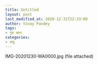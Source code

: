 ```yaml
---
title: Untitled
layout: post
last_modified_at: 2020-12-31T22:33:00
author: Vinay Pandey
tags:
- गुरु ज्ञान
categories:
- लघु
---
```

IMG-20201230-WA0000.jpg (file attached)


